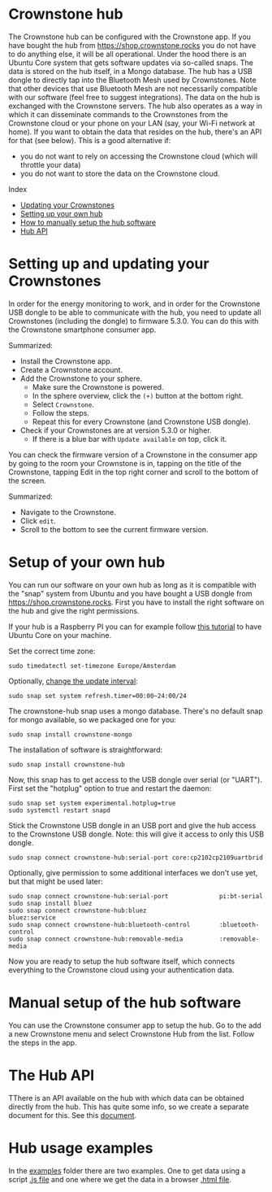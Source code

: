 # Crownstone hub

The Crownstone hub can be configured with the Crownstone app. If you have bought the hub from <https://shop.crownstone.rocks> you do not have to do anything else, 
it will be all operational. Under the hood there is an Ubuntu Core system that gets software updates via so-called snaps. The data is stored on the hub itself,
in a Mongo database. The hub has a USB dongle to directly tap into the Bluetooth Mesh used by Crownstones. Note that other devices that use Bluetooth Mesh 
are not necessarily compatible with our software (feel free to suggest integrations). The data on the hub is exchanged with the Crownstone servers. The hub also 
operates as a way in which it can disseminate commands to the Crownstones from the Crownstone cloud or your phone on your LAN (say, your Wi-Fi network at home). 
If you want to obtain the data that resides on the hub, there's an API for that (see below). This is a good alternative if:

* you do not want to rely on accessing the Crownstone cloud (which will throttle your data)
* you do not want to store the data on the Crownstone cloud.

Index

- [Updating your Crownstones](#setting-up-and-updating-your-Crownstones)
- [Setting up your own hub](#setup-of-your-own-hub)
- [How to manually setup the hub software](#manual-setup-of-the-hub-software)
- [Hub API](#the-hub-api)


# Setting up and updating your Crownstones

In order for the energy monitoring to work, and in order for the Crownstone USB dongle to be able to communicate with the hub, you need to update all Crownstones (including the dongle) to firmware 5.3.0. You can do this with the Crownstone smartphone consumer app. 

Summarized:

- Install the Crownstone app.
- Create a Crownstone account.
- Add the Crownstone to your sphere.
    - Make sure the Crownstone is powered.
    - In the sphere overview, click the `(+)` button at the bottom right.
    - Select `Crownstone`.
    - Follow the steps.
    - Repeat this for every Crownstone (and Crownstone USB dongle).
- Check if your Crownstones are at version 5.3.0 or higher.
    - If there is a blue bar with `Update available` on top, click it.

You can check the firmware version of a Crownstone in the consumer app by going to the room your Crownstone is in, tapping on the title of the Crownstone, tapping Edit in the top right corner and scroll to the bottom of the screen.

Summarized:

- Navigate to the Crownstone.
- Click `edit`.
- Scroll to the bottom to see the current firmware version.

# Setup of your own hub

You can run our software on your own hub as long as it is compatible with the "snap" system from Ubuntu and you have bought a USB dongle 
from <https://shop.crownstone.rocks>. First you have to install the right software on the hub and give the right permissions.

If your hub is a Raspberry PI you can for example follow [this tutorial](https://ubuntu.com/tutorials/how-to-install-ubuntu-core-on-raspberry-pi#1-overview) to have Ubuntu Core on your machine.

Set the correct time zone:

    sudo timedatectl set-timezone Europe/Amsterdam

Optionally, [change the update interval](https://snapcraft.io/docs/keeping-snaps-up-to-date):

    sudo snap set system refresh.timer=00:00~24:00/24

The crownstone-hub snap uses a mongo database. There's no default snap for mongo available, so we packaged one for you:

    sudo snap install crownstone-mongo

The installation of software is straightforward:

    sudo snap install crownstone-hub

Now, this snap has to get access to the USB dongle over serial (or "UART"). First set the "hotplug" option to true and restart the daemon:

    sudo snap set system experimental.hotplug=true
    sudo systemctl restart snapd

Stick the Crownstone USB dongle in an USB port and give the hub access to the Crownstone USB dongle. Note: this will give it access to only this USB dongle.

    sudo snap connect crownstone-hub:serial-port core:cp2102cp2109uartbrid

Optionally, give permission to some additional interfaces we don't use yet, but that might be used later:

    sudo snap connect crownstone-hub:serial-port              pi:bt-serial
    sudo snap install bluez
    sudo snap connect crownstone-hub:bluez                    bluez:service
    sudo snap connect crownstone-hub:bluetooth-control        :bluetooth-control
    sudo snap connect crownstone-hub:removable-media          :removable-media

Now you are ready to setup the hub software itself, which connects everything to the Crownstone cloud using your authentication data.


# Manual setup of the hub software
You can use the Crownstone consumer app to setup the hub. Go to the add a new Crownstone menu and select Crownstone Hub from the list. Follow the steps in the app.

# The Hub API

TThere is an API available on the hub with which data can be obtained directly from the hub. This has quite some info, so we create a separate document for this. See this [document](ENDPOINTS.md).

# Hub usage examples

In the [examples](examples/) folder there are two examples. One to get data using a script [.js file](./examples/example.js) and one where we get the data in a browser [.html file](./examples/example.html).
